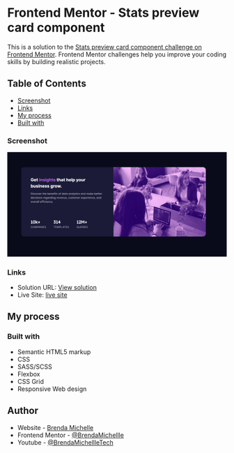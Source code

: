 # Frontend Mentor - Stats preview card component

This is a solution to the [Stats preview card component challenge on Frontend Mentor](https://www.frontendmentor.io/challenges/stats-preview-card-component-8JqbgoU62/hub/stats-preview-card-component-_QKGO1Yi5). Frontend Mentor challenges help you improve your coding skills by building realistic projects.

## Table of Contents

- [Screenshot](#screenshot)
- [Links](#links)
- [My process](#my-process)
- [Built with](#built-with)

### Screenshot

<img src="/images/desktopImage.png" alt="">

### Links

- Solution URL: [View solution](https://www.frontendmentor.io/solutions/responsive-stats-preview-card-component-html5-sassscss-kxpiOE5Tt)
- Live Site: [live site](https://brendamichellle.github.io/statsPreviewComponent/)

## My process

### Built with

- Semantic HTML5 markup
- CSS
- SASS/SCSS
- Flexbox
- CSS Grid
- Responsive Web design

## Author

- Website - [Brenda Michelle](https://brendamichellle.com/)
- Frontend Mentor - [@BrendaMichellle](https://www.frontendmentor.io/profile/BrendaMichellle)
- Youtube - [@BrendaMichellleTech](https://www.youtube.com/channel/UCCbwmyG1DlUxjYkPLIA9qzA)
